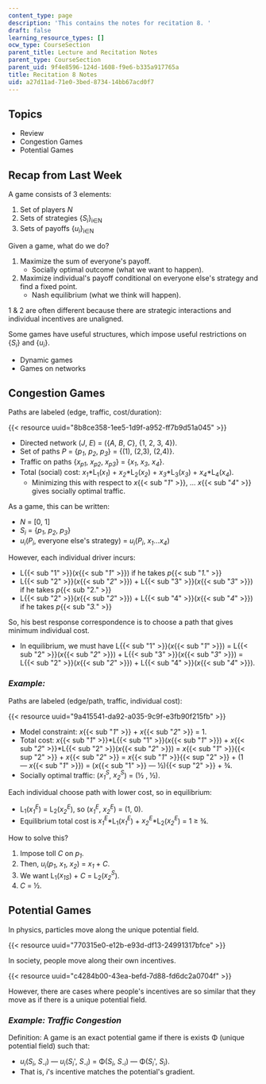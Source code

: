 ```yaml
---
content_type: page
description: 'This contains the notes for recitation 8. '
draft: false
learning_resource_types: []
ocw_type: CourseSection
parent_title: Lecture and Recitation Notes
parent_type: CourseSection
parent_uid: 9f4e8596-124d-1608-f9e6-b335a917765a
title: Recitation 8 Notes
uid: a27d11ad-71e0-3bed-8734-14bb67acd0f7
---
```

## Topics

- Review
- Congestion Games
- Potential Games

## Recap from Last Week

A game consists of 3 elements:

1. Set of players *N*
2. Sets of strategies {*S<sub>i</sub>*}<sub>i∈N</sub>
3. Sets of payoffs {*u<sub>i</sub>*}<sub>i∈N</sub>

Given a game, what do we do?

1. Maximize the sum of everyone's payoff.
    - Socially optimal outcome (what we want to happen).
2. Maximize individual's payoff conditional on everyone else's strategy and find a fixed point.
    - Nash equilibrium (what we think will happen).

1 & 2 are often different because there are strategic interactions and individual incentives are unaligned. 

Some games have useful structures, which impose useful restrictions on {*S<sub>i</sub>*} and {*u<sub>i</sub>*}.

- Dynamic games
- Games on networks

## Congestion Games

Paths are labeled (edge, traffic, cost/duration):

{{< resource uuid="8b8ce358-1ee5-1d9f-a952-ff7b9d51a045" >}}

- Directed network (*J*, *E*) = ({*A*, *B*, *C*}, {1, 2, 3, 4}).
- Set of paths *P* = {*p<sub>1</sub>*, *p<sub>2</sub>*, *p<sub>3</sub>*} = {(1), (2,3), (2,4)}.
- Traffic on paths {*x<sub>p1</sub>*, *x<sub>p2</sub>*, *x<sub>p3</sub>*} = {*x<sub>1</sub>*, *x<sub>3</sub>*, *x<sub>4</sub>*}.
- Total (social) cost: *x<sub>1</sub>*\*L<sub>1</sub>(*x<sub>1</sub>*) + *x<sub>2</sub>*\*L<sub>2</sub>(*x<sub>2</sub>*) + *x<sub>3</sub>*\*L<sub>3</sub>(*x<sub>3</sub>*) + *x<sub>4</sub>*\*L<sub>4</sub>(*x<sub>4</sub>*).
    - Minimizing this with respect to *x*{{< sub "_1_" >}}, … *x*{{< sub "_4_" >}} gives socially optimal traffic.

As a game, this can be written:

- *N* = \[0, 1\]
- *S<sub>i</sub>* = {*p<sub>1</sub>*, *p<sub>2</sub>*, *p<sub>3</sub>*}
- *u<sub>i</sub>*(*P<sub>i</sub>*, everyone else's strategy) = *u<sub>i</sub>*(*P<sub>i</sub>*, *x<sub>1</sub>*…*x<sub>4</sub>*)

However, each individual driver incurs:

- L{{< sub "1" >}}(*x*{{< sub "_1_" >}}) if he takes *p*{{< sub "_1._" >}}
- L{{< sub "2" >}}(*x*{{< sub "_2_" >}}) + L{{< sub "3" >}}(*x*{{< sub "_3_" >}}) if he takes *p*{{< sub "2." >}}
- L{{< sub "2" >}}(*x*{{< sub "_2_" >}}) + L{{< sub "4" >}}(*x*{{< sub "_4_" >}}) if he takes *p*{{< sub "_3._" >}}

So, his best response correspondence is to choose a path that gives minimum individual cost.

- In equilibrium, we must have L{{< sub "1" >}}(*x*{{< sub "_1_" >}}) = L{{< sub "2" >}}(*x*{{< sub "_2_" >}}) + L{{< sub "3" >}}(*x*{{< sub "_3_" >}}) = L{{< sub "2" >}}(*x*{{< sub "_2_" >}}) + L{{< sub "4" >}}(*x*{{< sub "_4_" >}}).

### *Example:*

Paths are labeled (edge/path, traffic, individual cost):

{{< resource uuid="9a415541-da92-a035-9c9f-e3fb90f215fb" >}}

- Model constraint: *x*{{< sub "_1_" >}} + *x*{{< sub "_2_" >}} = 1.
- Total cost: *x*{{< sub "_1_" >}}\*L{{< sub "1" >}}(*x*{{< sub "_1_" >}}) + *x*{{< sub "_2_" >}}\*L{{< sub "2" >}}(*x*{{< sub "_2_" >}}) = *x*{{< sub "_1_" >}}{{< sup "2" >}} + *x*{{< sub "_2_" >}} = *x*{{< sub "_1_" >}}{{< sup "2" >}} + (1 — *x*{{< sub "_1_" >}}) = (*x*{{< sub "1" >}} — ½){{< sup "2" >}} + ¾.
- Socially optimal traffic: (*x<sub>1</sub><sup>S</sup>*, *x<sub>2</sub><sup>S</sup>*) = (½ , ½).

Each individual choose path with lower cost, so in equilibrium:

- L<sub>1</sub>(*x<sub>1</sub><sup>E</sup>*) = L<sub>2</sub>(*x<sub>2</sub><sup>E</sup>*), so (*x<sub>1</sub><sup>E</sup>*, *x<sub>2</sub><sup>E</sup>*) = (1, 0).
- Equilibrium total cost is *x<sub>1</sub><sup>E</sup>*\*L<sub>1</sub>(*x<sub>1</sub><sup>E</sup>*) + *x<sub>2</sub><sup>E</sup>*\*L<sub>2</sub>(*x<sub>2</sub><sup>E</sup>*) = 1 ≥ ¾.

How to solve this? 

1. Impose toll *C* on *p<sub>1</sub>*.
2. Then, *u<sub>i</sub>*(*p<sub>1</sub>*, *x<sub>1</sub>*, *x<sub>2</sub>*) = *x<sub>1</sub>* + *C*.
3. We want L<sub>1</sub>(*x<sub>1S</sub>*) + *C* = L<sub>2</sub>(*x<sub>2</sub><sup>S</sup>*).
4. *C* = ½.

## Potential Games

In physics, particles move along the unique potential field.

{{< resource uuid="770315e0-e12b-e93d-df13-24991317bfce" >}}

In society, people move along their own incentives.

{{< resource uuid="c4284b00-43ea-befd-7d88-fd6dc2a0704f" >}}

However, there are cases where people's incentives are so similar that they move as if there is a unique potential field.

### *Example: Traffic Congestion*

Definition: A game is an exact potential game if there is exists Φ (unique potential field) such that:

- *u<sub>i</sub>*(*S<sub>i</sub>*, *S<sub>\-i</sub>*) — *u<sub>i</sub>*(*S<sub>i</sub>*', *S<sub>\-i</sub>*) = Φ(*S<sub>i</sub>*, *S<sub>\-i</sub>*) — Φ(*S<sub>i</sub>*', *S<sub>i</sub>*).
- That is, *i*'s incentive matches the potential's gradient.